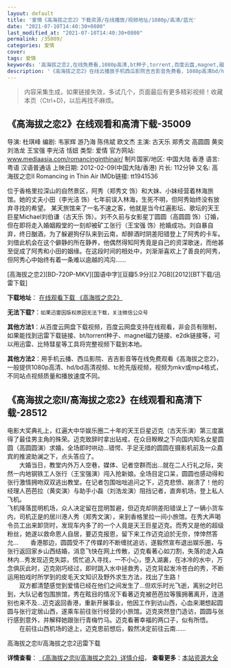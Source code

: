 ```yaml
---
layout: default
title: '爱情《高海拔之恋2》下载资源/在线播放/视频地址/1080p/高清/蓝光'
date: "2021-07-10T14:40:30+0800"
last_modified_at: "2021-07-10T14:40:30+0800"
permalink: /35009/
categories: 爱情
cover:
tags: 爱情
keywords: '高海拔之恋2,在线免费看,1080p高清,bt种子,torrent,百度云盘,magnet,磁力链,迅雷下载资源'
description: '《高海拔之恋2》在线云播放手机西瓜影院吉吉影音免费看，1080p高清bd/hd未删减完整版和tc抢先枪版，mkv/mp4格式，附带bt/torrent种子、magnet/磁力链、百度云盘、网盘资源迅雷下载链接'
---
```


>内容采集生成，如果链接失效，多试几个，页面最后有更多精彩视频！收藏本页（Ctrl+D)，以后再找不麻烦。


## 《高海拔之恋2》在线观看和高清下载-35009

导演: 杜琪峰 编剧: 韦家辉 游乃海 陈伟斌 欧文杰 主演: 古天乐 郑秀文 高圆圆 黄奕 刘浩龙 王宝强 李光洁 恬妞 类型: 爱情 官方网站: www.mediaasia.com/romancinginthinair/ 制片国家/地区: 中国大陆 香港 语言: 粤语 汉语普通话 上映日期: 2012-02-09(中国大陆/香港) 片长: 112分钟 又名: 高海拔之恋Ⅱ Romancing in Thin Air IMDb链接: tt1941536

位于香格里拉深山的自然景区，阿秀（郑秀文 饰）和大妹、小妹经营着林海旅馆。她的丈夫小田（李光洁 饰）七年前误入林海，生死不明，但阿秀始终没有放弃寻找的希望。 某天旅馆来了一名不速之客，他就是当今红遍影坛、歌坛的天王巨星Michael刘伯谦（古天乐 饰）。刘不久前与女影星丁圆圆（高圆圆 饰）订婚，但在即将走入婚姻殿堂的一刻却被矿工张行（王宝强 饰）抢婚成功。刘自暴自弃，终日酗酒，为了躲避狗仔队来到云南，却醉酒时阴差阳错登上了阿秀的卡车。刘借此机会在这个僻静的所在静养，他偶然得知阿秀竟是自己的资深歌迷，而他甚至促成了阿秀和小田的姻缘。在这段时间的相处中，刘渐渐喜欢上了善良的阿秀，但阿秀心中始终有着一条难以逾越的鸿沟……


[高海拔之恋2][BD-720P-MKV][国语中字][豆瓣5.9分][2.7GB][2012][BT下载/迅雷下载]

**下载地址**： [在线观看下载 《高海拔之恋2》](https://www.btdx8.com/torrent/romancing_in_thin_air_2012.html) 


**无法下载?**：`如果迅雷因版权原因无法下载，关注微信公众号 `

**其他方法1**：从百度云网盘下载视频，百度云网盘支持在线观看，非会员有限制，如果能找到迅雷下载链接、bt/torrent种子、magnet磁力链接、e2dk链接等，可以用迅雷、比特彗星等工具将完整视频下载到本地。

**其他方法2**：用手机云播、西瓜影院、吉吉影音等在线免费观看《高海拔之恋2》，一般提供1080p高清、hd/bd高清视频、tc抢先版视频，视频为mkv或mp4格式，不同站点视频质量和播放速度不同。


## 《高海拔之恋Ⅱ/高海拔之恋2》在线观看和高清下载-28512

电影大奖典礼上，红遍大中华娱乐圈二十年的天王巨星迈克（古天乐演）第三度赢得了最佳男主角的殊荣。迈克致辞时拿出钻戒，在众目睽睽之下向国内知名女星圆圆（高圆圆演）求婚，全场即时哄动…错愕、手足无措的圆圆在摄影机前及一众嘉宾的推波助澜之下，点头答应了。<br />　　大婚当日，教堂内外万人空巷，媒体、记者空群而出…就在二人行礼之际，突然一内地钢铁工人张行（王宝强演）闯入抢新娘。全场目定口呆，圆圆也感动得和张行激情拥吻双双逃出教堂。在记者包围咄咄追问之下，迈克悲愤、崩溃了！他的经理人芭芭拉（黄奕演）与助手小磊（刘浩龙演）阻挡记者，直奔机场，登上私人飞机。<br /> 飞机降落昆明机场，众人决定留在昆明暂避，但迈克却阴差阳错误上了一辆小货车内，司机正是的居川港人秀（郑秀文演），来到香格里拉一间小旅馆。在秀大声喝令员工出来卸货时，发现车内多了的一个人竟是天王巨星迈克。而秀又是他的超级粉丝，她遂以救命恩人自居，要迈克报恩，留下来工作迈克迫於无奈，悻悻然答允…　　香港那边，圆圆受不了传媒的不断缠扰追访，遂毅然宣布退出娱乐圈，与张行返回家乡山西结婚，消息飞快在网上传散，迈克看著心如刀割，失落的走入森林内…秀发现迈克失踪，慌忙追入寻找，一不小心，堕入湖裏，在冰冷的水中，万念俱灰此时，迈克刚巧经过，即时跳入水中拯救秀，迈克背起发冷苍白的秀，不断运用拍戏时所学到的皮毛天文知识及野外求生方法，找出了生路！<br />　　双方都清楚感觉到爱情已经在他们之间发生了…但欢乐时光飞逝，离别之时已到，大队记者包围旅馆，秀在眩目的情况下看著迈克被芭芭拉等簇拥著离开，连道别也来不及…迈克返回香港，重新开展事业，他因工作到访山西，心血来潮想起圆圆与张行定居山西，遂乘车前往张行经营的小旅馆。迈克突然登门造访，圆圆与张行感到意外，并解释她跟张行青梅竹马。迈克看著幸福的两口子，似有所悟。<br />　　在前往山西机场的途上，迈克思前想后，毅然决定前往云南……


高海拔之恋Ⅱ/高海拔之恋2迅雷下载

**详情查看**： [《高海拔之恋Ⅱ/高海拔之恋2》详情介绍](/movie/28512/)， **查看更多**：[本站资源大全](/movie/t/all/)

